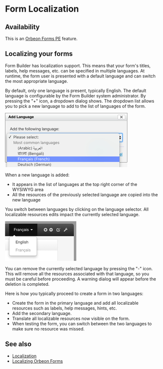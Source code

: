 # Form Localization



## Availability

This is an [Orbeon Forms PE](https://www.orbeon.com/download) feature.

## Localizing your forms

Form Builder has localization support. This means that your form's titles, labels, help messages, etc. can be specified in multiple languages. At runtime, the form user is presented with a default language and can switch the most appropriate language.

By default, only one language is present, typically English. The default language is configurable by the Form Builder system administrator. By pressing the "+" icon, a dropdown dialog shows. The dropdown list allows you to pick a new language to add to the list of languages of the form.

![Adding a language](images/language-add.png)

When a new language is added:

- It appears in the list of languages at the top right corner of the WYSIWYG area
- All the resources of the previously selected language are copied into the new language

You switch between languages by clicking on the language selector.  All localizable resources edits impact the currently selected language.

![Selecting a language](images/language-select.png)

You can remove the currently selected language by pressing the "-" icon. This will remove all the resources associated with that language, so you must be careful before proceeding. A warning dialog will appear before the deletion is completed.

Here is how you typically proceed to create a form in two languages:

- Create the form in the primary language and add all localizable resources such as labels, help messages, hints, etc.
- Add the secondary language.
- Translate all localizable resources now visible on the form.
- When testing the form, you can switch between the two languages to make sure no resource was missed.

## See also

- [Localization](../form-runner/feature/localization.md)
- [Localizing Orbeon Forms](../contributors/localizing-orbeon-forms.md)
